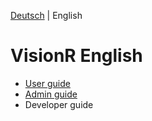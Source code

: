 <!-- TITLE: VisionR Wiki -->
<!-- SUBTITLE: VisionR software documentation -->

[Deutsch](/home) | English
# VisionR English
* [User guide](en/user-guide)
* [Admin guide](en/admin-guide)
* Developer guide